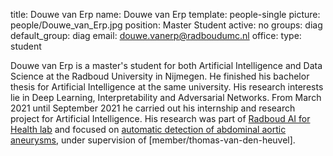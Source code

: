 title: Douwe van Erp
name: Douwe van Erp
template: people-single
picture: people/Douwe_van_Erp.jpg
position: Master Student
active: no
groups: diag
default_group: diag
email: douwe.vanerp@radboudumc.nl
office: 
type: student


Douwe van Erp is a master's student for both Artificial Intelligence and Data Science at the Radboud University in Nijmegen. He finished his bachelor thesis for Artificial Intelligence at the same university. His research interests lie in Deep Learning, Interpretability and Adversarial Networks. From March 2021 until September 2021 he carried out his internship and research project for Artificial Intelligence. His research was part of [Radboud AI for Health lab](https://www.ai-for-health.nl) and focused on [automatic detection of abdominal aortic aneurysms](https://www.ai-for-health.nl/projects/aaa-detection/), under supervision of [member/thomas-van-den-heuvel].

